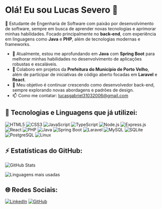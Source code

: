 # Olá! Eu sou Lucas Severo 👋

🚀 Estudante de Engenharia de Software com paixão por desenvolvimento de software, sempre em busca de aprender novas tecnologias e aprimorar minhas habilidades. Focado principalmente no **back-end**, com experiência em linguagens como **Java** e **PHP**, além de tecnologias modernas e frameworks.

- 🌱 Atualmente, estou me aprofundando em **Java** com **Spring Boot** para melhorar minhas habilidades no desenvolvimento de aplicações robustas e escaláveis.
- 👯 Colaboro em projetos da **Prefeitura do Município de Porto Velho**, além de participar de iniciativas de código aberto focadas em **Laravel** e **React**.
- 🎯 Meu objetivo é continuar crescendo como desenvolvedor back-end, sempre explorando novas abordagens e padrões de design.
- 📫 Como me contatar: [lucasgabriel31032006@gmail.com](mailto:lucasgabriel31032006@gmail.com)


## 🚀 Tecnologias e Linguagens que já utilizei:

![HTML5](https://img.shields.io/badge/HTML5-%23E34F26.svg?style=for-the-badge&logo=html5&logoColor=white)
![CSS3](https://img.shields.io/badge/CSS3-%231572B6.svg?style=for-the-badge&logo=css3&logoColor=white)
![JavaScript](https://img.shields.io/badge/JavaScript-%23F7DF1E.svg?style=for-the-badge&logo=javascript&logoColor=black)
![TypeScript](https://img.shields.io/badge/TypeScript-%23007ACC.svg?style=for-the-badge&logo=typescript&logoColor=white)
![Node.js](https://img.shields.io/badge/Node.js-%23339933.svg?style=for-the-badge&logo=node.js&logoColor=white)
![Express.js](https://img.shields.io/badge/Express.js-%23000000.svg?style=for-the-badge&logo=express&logoColor=white)
![React](https://img.shields.io/badge/React-%2361DAFB.svg?style=for-the-badge&logo=react&logoColor=black)
![PHP](https://img.shields.io/badge/PHP-%23777BB4.svg?style=for-the-badge&logo=php&logoColor=white)
![Java](https://img.shields.io/badge/Java-%23ED8B00.svg?style=for-the-badge&logo=java&logoColor=white)
![Spring Boot](https://img.shields.io/badge/Spring%20Boot-%236DB33F.svg?style=for-the-badge&logo=springboot&logoColor=white)
![Laravel](https://img.shields.io/badge/Laravel-%23FF2D20.svg?style=for-the-badge&logo=laravel&logoColor=white)
![MySQL](https://img.shields.io/badge/MySQL-%234479A1.svg?style=for-the-badge&logo=mysql&logoColor=white)
![SQLite](https://img.shields.io/badge/SQLite-%23003B57.svg?style=for-the-badge&logo=sqlite&logoColor=white)
![PostgreSQL](https://img.shields.io/badge/PostgreSQL-%23336791.svg?style=for-the-badge&logo=postgresql&logoColor=white)
![Linux](https://img.shields.io/badge/Linux-%23FCC624.svg?style=for-the-badge&logo=linux&logoColor=black)

## ⚡ Estatísticas do GitHub:

![GitHub Stats](https://github-readme-stats.vercel.app/api?username=Lucassevero06&show_icons=true&theme=tokyonight)

![Linguagens mais usadas](https://github-readme-stats.vercel.app/api/top-langs/?username=Lucassevero06&layout=compact&theme=tokyonight)

## 🌐 Redes Sociais:

[![LinkedIn](https://img.shields.io/badge/LinkedIn-0A66C2?style=for-the-badge&logo=linkedin&logoColor=white)](https://www.linkedin.com/in/lucassevero06/)
[![GitHub](https://img.shields.io/badge/GitHub-181717?style=for-the-badge&logo=github&logoColor=white)](https://github.com/Lucassevero06)
